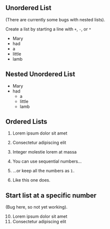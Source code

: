 ## Unordered List
(There are currently some bugs with nested lists).

Create a list by starting a line with `+`, `-`, or `*`


- Mary
- had
- a
- little
- lamb

## Nested Unordered List
- Mary
- had
  - a
  - little
  - lamb


## Ordered Lists

1. Lorem ipsum dolor sit amet
2. Consectetur adipiscing elit
3. Integer molestie lorem at massa


1. You can use sequential numbers...
1. ...or keep all the numbers as `1.`
1. Like this one does.

## Start list at a specific number
(Bug here, so not yet working).

10. Lorem ipsum dolor sit amet
10. Consectetur adipiscing elit


